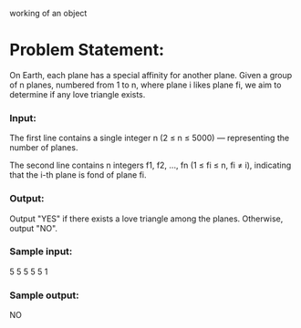 working of an object

# Problem Statement:

On Earth, each plane has a special affinity for another plane. Given a group of n planes, numbered from 1 to n, where plane i likes plane fi, we aim to determine if any love triangle exists.

### Input:

The first line contains a single integer n (2 ≤ n ≤ 5000) — representing the number of planes.

The second line contains n integers f1, f2, ..., fn (1 ≤ fi ≤ n, fi ≠ i), indicating that the i-th plane is fond of plane fi.

### Output:

Output "YES" if there exists a love triangle among the planes. Otherwise, output "NO".

### Sample input:

5
5 5 5 5 1

### Sample output:

NO
